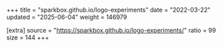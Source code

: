 +++
title = "sparkbox.github.io/logo-experiments"
date = "2022-03-22"
updated = "2025-06-04"
weight = 146979

[extra]
source = "https://sparkbox.github.io/logo-experiments/"
ratio = 99
size = 144
+++
